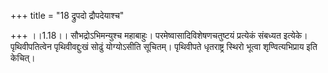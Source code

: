 +++
title = "18 द्रुपदो द्रौपदेयाश्च"

+++
।।1.18।। सौभद्रोऽभिमन्युश्च महाबाहुः। परमेष्वासादिविशेषणचतुष्टयं
प्रत्येकं संबध्यत इत्येके। पृथिवीपतित्वेन पृथिवीवद्दुःखं सोढुं
योग्योऽसीति सूचितम्। पृथिवीपते धृतराष्ट्र स्थिरो भूत्वा शृण्वित्यभिप्राय
इति केचित्।  
